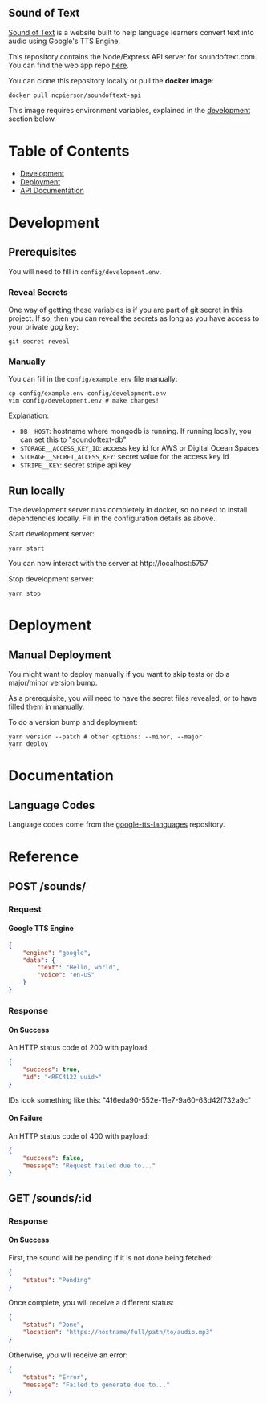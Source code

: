 Sound of Text
---

[Sound of Text](https://soundoftext.com) is a website built to help language
learners convert text into audio using Google's TTS Engine.

This repository contains the Node/Express API server for soundoftext.com. You
can find the web app repo [here](https://github.com/ncpierson/soundoftext-web).

You can clone this repository locally or pull the **docker image**:

```
docker pull ncpierson/soundoftext-api
```

This image requires environment variables, explained in the
[development](#manually) section below.

# Table of Contents

- [Development](#development)
- [Deployment](#deployment)
- [API Documentation](#documentation)

# Development

## Prerequisites

You will need to fill in `config/development.env`.

### Reveal Secrets

One way of getting these variables is if you are part of git secret in this
project. If so, then you can reveal the secrets as long as you have access to
your private gpg key:

```
git secret reveal
```

### Manually

You can fill in the `config/example.env` file manually:

```
cp config/example.env config/development.env
vim config/development.env # make changes!
```

Explanation:

- `DB__HOST`: hostname where mongodb is running. If running locally, you can set this to "soundoftext-db"
- `STORAGE__ACCESS_KEY_ID`: access key id for AWS or Digital Ocean Spaces
- `STORAGE__SECRET_ACCESS_KEY`: secret value for the access key id
- `STRIPE__KEY`: secret stripe api key

## Run locally

The development server runs completely in docker, so no need to install dependencies locally. Fill in the configuration details as above.

Start development server:

```
yarn start
```

You can now interact with the server at http://localhost:5757

Stop development server:

```
yarn stop
```

# Deployment

## Manual Deployment

You might want to deploy manually if you want to skip tests or do a major/minor
version bump.

As a prerequisite, you will need to have the secret files revealed, or to have
filled them in manually.

To do a version bump and deployment:

```
yarn version --patch # other options: --minor, --major
yarn deploy
```

# Documentation

## Language Codes

Language codes come from the
[google-tts-languages](https://github.com/ncpierson/google-tts-languages)
repository.

# Reference

## POST /sounds/

### Request

#### Google TTS Engine

```json
{
    "engine": "google",
    "data": {
        "text": "Hello, world",
        "voice": "en-US"
    }
}
```

### Response

#### On Success

An HTTP status code of 200 with payload:

```json
{
    "success": true,
    "id": "<RFC4122 uuid>"
}
```

IDs look something like this: "416eda90-552e-11e7-9a60-63d42f732a9c"

#### On Failure

An HTTP status code of 400 with payload:

```json
{
    "success": false,
    "message": "Request failed due to..."
}
```

## GET /sounds/:id

### Response

#### On Success

First, the sound will be pending if it is not done being fetched:

```json
{
    "status": "Pending"
}
```

Once complete, you will receive a different status:

```json
{
    "status": "Done",
    "location": "https://hostname/full/path/to/audio.mp3"
}
```

Otherwise, you will receive an error:

```json
{
    "status": "Error",
    "message": "Failed to generate due to..."
}
```

